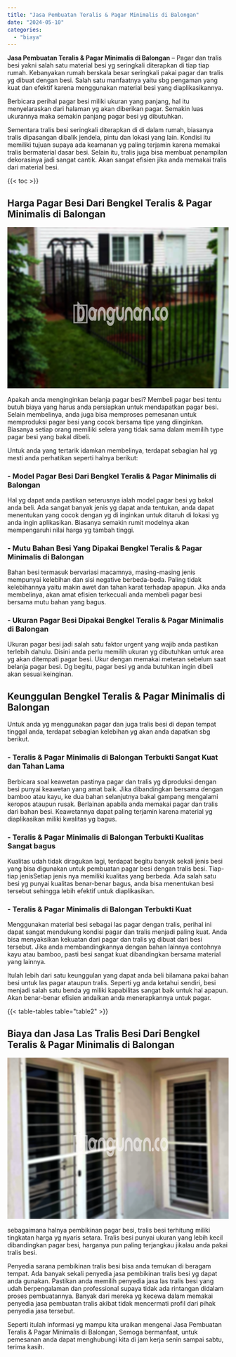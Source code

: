 ```yaml
---
title: "Jasa Pembuatan Teralis & Pagar Minimalis di Balongan"
date: "2024-05-10"
categories: 
  - "biaya"
---
```


**Jasa Pembuatan Teralis & Pagar Minimalis di Balongan** – Pagar dan tralis besi yakni salah satu material besi yg seringkali diterapkan di tiap tiap rumah. Kebanyakan rumah berskala besar seringkali pakai pagar dan tralis yg dibuat dengan besi. Salah satu manfaatnya yaitu sbg pengaman yang kuat dan efektif karena menggunakan material besi yang diaplikasikannya.

Berbicara perihal pagar besi miliki ukuran yang panjang, hal itu menyelaraskan dari halaman yg akan diberikan pagar. Semakin luas ukurannya maka semakin panjang pagar besi yg dibutuhkan.

Sementara tralis besi seringkali diterapkan di di dalam rumah, biasanya tralis dipasangan dibalik jendela, pintu dan lokasi yang lain. Kondisi itu memiliki tujuan supaya ada keamanan yg paling terjamin karena memakai tralis bermaterial dasar besi. Selain itu, tralis juga bisa membuat penampilan dekorasinya jadi sangat cantik. Akan sangat efisien jika anda memakai tralis dari material besi.

{{< toc >}}

## Harga Pagar Besi Dari Bengkel Teralis & Pagar Minimalis di Balongan

![Jasa Pembuatan Teralis & Pagar Minimalis di Balongan](/images/pagar-minimalis-murah-43.png)

Apakah anda menginginkan belanja pagar besi? Membeli pagar besi tentu butuh biaya yang harus anda persiapkan untuk mendapatkan pagar besi. Selain membelinya, anda juga bisa memproses pemesanan untuk memproduksi pagar besi yang cocok bersama tipe yang diinginkan. Biasanya setiap orang memiliki selera yang tidak sama dalam memilih type pagar besi yang bakal dibeli.

Untuk anda yang tertarik idamkan membelinya, terdapat sebagian hal yg mesti anda perhatikan seperti halnya berikut:
### \- Model Pagar Besi Dari Bengkel Teralis & Pagar Minimalis di Balongan

Hal yg dapat anda pastikan seterusnya ialah model pagar besi yg bakal anda beli. Ada sangat banyak jenis yg dapat anda tentukan, anda dapat menentukan yang cocok dengan yg di inginkan untuk ditaruh di lokasi yg anda ingin aplikasikan. Biasanya semakin rumit modelnya akan mempengaruhi nilai harga yg tambah tinggi.

### \- Mutu Bahan Besi Yang Dipakai Bengkel Teralis & Pagar Minimalis di Balongan

Bahan besi termasuk bervariasi macamnya, masing-masing jenis mempunyai kelebihan dan sisi negative berbeda-beda. Paling tidak kelebihannya yaitu makin awet dan tahan karat terhadap apapun. Jika anda membelinya, akan amat efisien terkecuali anda membeli pagar besi bersama mutu bahan yang bagus.

### \- Ukuran Pagar Besi Dipakai Bengkel Teralis & Pagar Minimalis di Balongan

Ukuran pagar besi jadi salah satu faktor urgent yang wajib anda pastikan terlebih dahulu. Disini anda perlu memilih ukuran yg dibutuhkan untuk area yg akan ditempati pagar besi. Ukur dengan memakai meteran sebelum saat belanja pagar besi. Dg begitu, pagar besi yg anda butuhkan ingin dibeli akan sesuai keinginan.

## Keunggulan Bengkel Teralis & Pagar Minimalis di Balongan

Untuk anda yg menggunakan pagar dan juga tralis besi di depan tempat tinggal anda, terdapat sebagian kelebihan yg akan anda dapatkan sbg berikut.

### \- Teralis & Pagar Minimalis di Balongan Terbukti Sangat Kuat dan Tahan Lama

Berbicara soal keawetan pastinya pagar dan tralis yg diproduksi dengan besi punyai keawetan yang amat baik. Jika dibandingkan bersama dengan bamboo atau kayu, ke dua bahan selanjutnya bakal gampang mengalami keropos ataupun rusak. Berlainan apabila anda memakai pagar dan tralis dari bahan besi. Keawetannya dapat paling terjamin karena material yg diaplikasikan miliki kwalitas yg bagus.

### \- Teralis & Pagar Minimalis di Balongan Terbukti Kualitas Sangat bagus

Kualitas udah tidak diragukan lagi, terdapat begitu banyak sekali jenis besi yang bisa digunakan untuk pembuatan pagar besi dengan tralis besi. Tiap-tiap jenisSetiap jenis nya memiliki kualitas yang berbeda. Ada salah satu besi yg punyai kualitas benar-benar bagus, anda bisa menentukan besi tersebut sehingga lebih efektif untuk diaplikasikan.

### \- Teralis & Pagar Minimalis di Balongan Terbukti Kuat

Menggunakan material besi sebagai las pagar dengan tralis, perihal ini dapat sangat mendukung kondisi pagar dan tralis menjadi paling kuat. Anda bisa menyaksikan kekuatan dari pagar dan tralis yg dibuat dari besi tersebut. Jika anda membandingkannya dengan bahan lainnya contohnya kayu atau bamboo, pasti besi sangat kuat dibandingkan bersama material yang lainnya.

Itulah lebih dari satu keunggulan yang dapat anda beli bilamana pakai bahan besi untuk las pagar ataupun tralis. Seperti yg anda ketahui sendiri, besi menjadi salah satu benda yg miliki kapabilitas sangat baik untuk hal apapun. Akan benar-benar efisien andaikan anda menerapkannya untuk pagar.

{{< table-tables table="table2" >}}

## Biaya dan Jasa Las Tralis Besi Dari Bengkel Teralis & Pagar Minimalis di Balongan

![Jasa Pembuatan Teralis & Pagar Minimalis di Balongan](/images/teralis-minimalis-murah-16.png)

sebagaimana halnya pembikinan pagar besi, tralis besi terhitung miliki tingkatan harga yg nyaris setara. Tralis besi punyai ukuran yang lebih kecil dibandingkan pagar besi, harganya pun paling terjangkau jikalau anda pakai tralis besi.

Penyedia sarana pembikinan tralis besi bisa anda temukan di beragam tempat. Ada banyak sekali penyedia jasa pembikinan tralis besi yg dapat anda gunakan. Pastikan anda memilih penyedia jasa las tralis besi yang udah berpengalaman dan professional supaya tidak ada rintangan didalam proses pembuatannya. Banyak dari mereka yg kecewa dalam memakai penyedia jasa pembuatan tralis akibat tidak mencermati profil dari pihak penyedia jasa tersebut.

Seperti itulah informasi yg mampu kita uraikan mengenai Jasa Pembuatan Teralis & Pagar Minimalis di Balongan, Semoga bermanfaat, untuk pemesanan anda dapat menghubungi kita di jam kerja senin sampai sabtu, terima kasih.
